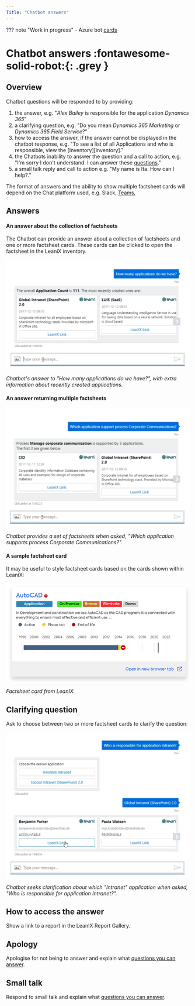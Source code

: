 ```yaml
---
Title: "Chatbot answers"
---
```


??? note "Work in progress"
    - Azure bot [cards](https://docs.microsoft.com/en-us/azure/bot-service/bot-service-design-user-experience?view=azure-bot-service-4.0#cards)


# Chatbot answers :fontawesome-solid-robot:{: .grey }

## Overview

Chatbot questions will be responded to by providing:

1. the answer, e.g. "*Alex Bailey* is responsible for the application *Dynamics 365*"
1. a clarifying question, e.g. "Do you mean *Dynamics 365 Marketing* or *Dynamics 365 Field Service*?" 
1. how to access the answer, if the answer cannot be displayed in the chatbot response, e.g. "To see a list of all Applications and who is responsible, view the [Inventory][inventory]."
1. the Chatbots inability to answer the question and a call to action, e.g. "I'm sorry I don't understand. I can answer these [questions](../chatbot/#user-groups)."
1. a small talk reply and call to action  e.g. "My name is Ita. How can I help?."

The format of answers and the ability to show multiple factsheet cards will depend on the Chat platform used, e.g. Slack, [Teams](https://docs.microsoft.com/en-us/microsoftteams/platform/bots/what-are-bots), 

## Answers

#### An answer about the collection of factsheets

The Chatbot can provide an answer about a collection of factsheets and one or more factsheet cards. These cards can be clicked to open the factsheet in the LeaniX inventory.

![Chatbot Answer](../assets/images/chatbot-answer.png)

*Chatbot's answer to "How many applications do we have?", with extra information about recently created applications.*

#### An answer returning multiple factsheets

![Chatbot Answer](../assets/images/chatbot-multiple-answers.png)

*Chatbot provides a set of factsheets when asked, "Which application supports process Corporate Communications?".*

#### A sample factsheet card 

It may be useful to style factsheet cards based on the cards shown within LeaniX:

![Chatbot Factsheet Card](../assets/images/chatbot-card-application.png)

*Factsheet card from LeanIX.*

## Clarifying question

Ask to choose between two or more factsheet cards to clarify the question:

![Chatbot Answer](../assets/images/chatbot-clarification.png)

*Chatbot seeks clarification about which "Intranet" application when asked, "Who is responsible for application Intranet?".*

## How to access the answer

Show a link to a report in the LeanIX Report Gallery.

## Apology

Apologise for not being to answer and explain what [questions you can answer](../chatbot/#user-groups).  

## Small talk 

Respond to small talk and explain what [questions you can answer](../chatbot/#user-groups).    
